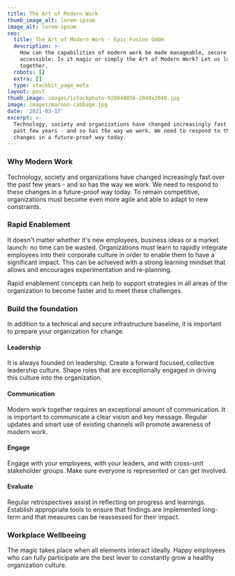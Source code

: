 ```yaml
---
title: The Art of Modern Work
thumb_image_alt: lorem-ipsum
image_alt: lorem-ipsum
seo:
  title: The Art of Modern Work - Epic Fusion GmbH
  description: >-
    How can the capabilities of modern work be made manageable, secure, and
    accessible: Is it magic or simply the Art of Modern Work? Let us look at it
    together.
  robots: []
  extra: []
  type: stackbit_page_meta
layout: post
thumb_image: images/istockphoto-928048856-2048x2048.jpg
image: images/maroon-cabbage.jpg
date: '2021-03-17'
excerpt: >-
  Technology, society and organizations have changed increasingly fast over the
  past few years - and so has the way we work. We need to respond to these
  changes in a future-proof way today.
---
```

### Why Modern Work

Technology, society and organizations have changed increasingly fast over the past few years - and so has the way we work. We need to respond to these changes in a future-proof way today. To remain competitive, organizations must become even more agile and able to adapt to new constraints.

### Rapid Enablement

It doesn't matter whether it's new employees, business ideas or a market launch: no time can be wasted. Organizations must learn to rapidly integrate employees into their corporate culture in order to enable them to have a significant impact. This can be achieved with a strong learning mindset that allows and encourages experimentation and re-planning.

Rapid enablement concepts can help to support strategies in all areas of the organization to become faster and to meet these challenges.

### Build the foundation

In addition to a technical and secure infrastructure baseline, it is important to prepare your organization for change.

#### Leadership

It is always founded on leadership. Create a forward focused, collective leadership culture. Shape roles that are exceptionally engaged in driving this culture into the organization.

#### Communication

Modern work together requires an exceptional amount of communication. It is important to communicate a clear vision and key message. Regular updates and smart use of existing channels will promote awareness of modern work.

#### Engage

Engage with your employees, with your leaders, and with cross-unit stakeholder groups. Make sure everyone is represented or can get involved.

#### Evaluate

Regular retrospectives assist in reflecting on progress and learnings. Establish appropriate tools to ensure that findings are implemented long-term and that measures can be reassessed for their impact.

### Workplace Wellbeeing

The magic takes place when all elements interact ideally. Happy employees who can fully participate are the best lever to constantly grow a healthy organization culture.
